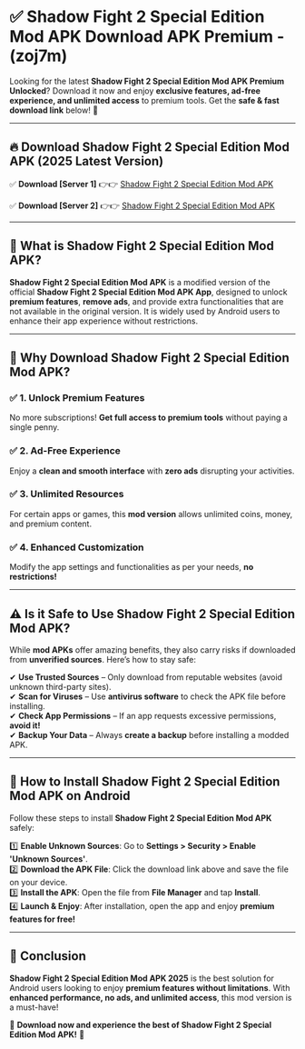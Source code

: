 
# ✅ Shadow Fight 2 Special Edition Mod APK Download APK Premium -  (zoj7m) 

Looking for the latest **Shadow Fight 2 Special Edition Mod APK Premium Unlocked**? Download it now and enjoy **exclusive features, ad-free experience, and unlimited access** to premium tools. Get the **safe & fast download link** below! 🚀

---

## 🔥 Download Shadow Fight 2 Special Edition Mod APK (2025 Latest Version)

✅ **Download [Server 1]** 👉👉 [Shadow Fight 2 Special Edition Mod APK ](https://apkcomod.com?title=Shadow_Fight_2_Special_Edition_Mod_APK)  

✅ **Download [Server 2]** 👉👉 [Shadow Fight 2 Special Edition Mod APK ](https://apkcomod.com?title=Shadow_Fight_2_Special_Edition_Mod_APK)  


---

## 📌 What is Shadow Fight 2 Special Edition Mod APK?

**Shadow Fight 2 Special Edition Mod APK** is a modified version of the official **Shadow Fight 2 Special Edition Mod APK App**, designed to unlock **premium features**, **remove ads**, and provide extra functionalities that are not available in the original version. It is widely used by Android users to enhance their app experience without restrictions.

---

## 🌟 Why Download Shadow Fight 2 Special Edition Mod APK?

### ✅ 1. Unlock Premium Features
No more subscriptions! **Get full access to premium tools** without paying a single penny.

### ✅ 2. Ad-Free Experience
Enjoy a **clean and smooth interface** with **zero ads** disrupting your activities.

### ✅ 3. Unlimited Resources
For certain apps or games, this **mod version** allows unlimited coins, money, and premium content.

### ✅ 4. Enhanced Customization
Modify the app settings and functionalities as per your needs, **no restrictions!**

---

## ⚠️ Is it Safe to Use Shadow Fight 2 Special Edition Mod APK?

While **mod APKs** offer amazing benefits, they also carry risks if downloaded from **unverified sources**. Here’s how to stay safe:

✔ **Use Trusted Sources** – Only download from reputable websites (avoid unknown third-party sites).  
✔ **Scan for Viruses** – Use **antivirus software** to check the APK file before installing.  
✔ **Check App Permissions** – If an app requests excessive permissions, **avoid it!**  
✔ **Backup Your Data** – Always **create a backup** before installing a modded APK.

---

## 📲 How to Install Shadow Fight 2 Special Edition Mod APK on Android

Follow these steps to install **Shadow Fight 2 Special Edition Mod APK** safely:

1️⃣ **Enable Unknown Sources**: Go to **Settings > Security > Enable 'Unknown Sources'**.  
2️⃣ **Download the APK File**: Click the download link above and save the file on your device.  
3️⃣ **Install the APK**: Open the file from **File Manager** and tap **Install**.  
4️⃣ **Launch & Enjoy**: After installation, open the app and enjoy **premium features for free!**

---

## 🚀 Conclusion

**Shadow Fight 2 Special Edition Mod APK 2025** is the best solution for Android users looking to enjoy **premium features without limitations**. With **enhanced performance, no ads, and unlimited access**, this mod version is a must-have!

🔻 **Download now and experience the best of Shadow Fight 2 Special Edition Mod APK!** 🔻

